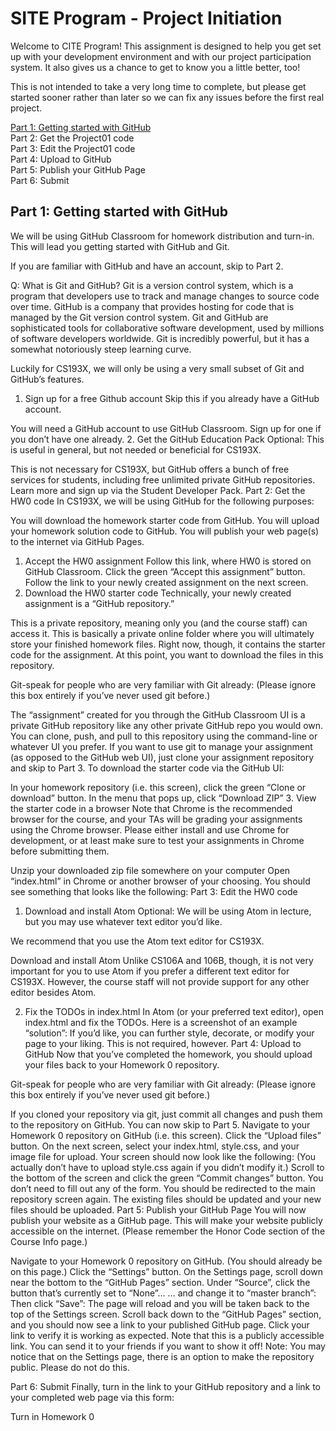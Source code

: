 # SITE Program - Project Initiation
Welcome to CITE Program! This assignment is designed to help you get set up with your development environment and with our project participation system. It also gives us a chance to get to know you a little better, too!

This is not intended to take a very long time to complete, but please get started sooner rather than later so we can fix any issues before the first real project.

[Part 1: Getting started with GitHub](#part-1)  
Part 2: Get the Project01 code  
Part 3: Edit the Project01 code  
Part 4: Upload to GitHub  
Part 5: Publish your GitHub Page  
Part 6: Submit  

## Part 1: Getting started with GitHub
We will be using GitHub Classroom for homework distribution and turn-in. This will lead you getting started with GitHub and Git.

If you are familiar with GitHub and have an account, skip to Part 2.

Q: What is Git and GitHub?
Git is a version control system, which is a program that developers use to track and manage changes to source code over time.
GitHub is a company that provides hosting for code that is managed by the Git version control system.
Git and GitHub are sophisticated tools for collaborative software development, used by millions of software developers worldwide. Git is incredibly powerful, but it has a somewhat notoriously steep learning curve.

Luckily for CS193X, we will only be using a very small subset of Git and GitHub’s features.

1. Sign up for a free Github account
Skip this if you already have a GitHub account.

You will need a GitHub account to use GitHub Classroom.
Sign up for one if you don’t have one already.
2. Get the GitHub Education Pack
Optional: This is useful in general, but not needed or beneficial for CS193X.

This is not necessary for CS193X, but GitHub offers a bunch of free services for students, including free unlimited private GitHub repositories.
Learn more and sign up via the Student Developer Pack.
Part 2: Get the HW0 code
In CS193X, we will be using GitHub for the following purposes:

You will download the homework starter code from GitHub.
You will upload your homework solution code to GitHub.
You will publish your web page(s) to the internet via GitHub Pages.
1. Accept the HW0 assignment
Follow this link, where HW0 is stored on GitHub Classroom.
Click the green “Accept this assignment” button. 
Follow the link to your newly created assignment on the next screen. 
2. Download the HW0 starter code
Technically, your newly created assignment is a “GitHub repository.”

This is a private repository, meaning only you (and the course staff) can access it.
This is basically a private online folder where you will ultimately store your finished homework files. Right now, though, it contains the starter code for the assignment.
At this point, you want to download the files in this repository.

Git-speak for people who are very familiar with Git already:
(Please ignore this box entirely if you’ve never used git before.)

The “assignment” created for you through the GitHub Classroom UI is a private GitHub repository like any other private GitHub repo you would own.
You can clone, push, and pull to this repository using the command-line or whatever UI you prefer.
If you want to use git to manage your assignment (as opposed to the GitHub web UI), just clone your assignment repository and skip to Part 3.
To download the starter code via the GitHub UI:

In your homework repository (i.e. this screen), click the green “Clone or download” button. 
In the menu that pops up, click “Download ZIP” 
3. View the starter code in a browser
Note that Chrome is the recommended browser for the course, and your TAs will be grading your assignments using the Chrome browser. Please either install and use Chrome for development, or at least make sure to test your assignments in Chrome before submitting them.

Unzip your downloaded zip file somewhere on your computer
Open “index.html” in Chrome or another browser of your choosing.
You should see something that looks like the following: 
Part 3: Edit the HW0 code
1. Download and install Atom
Optional: We will be using Atom in lecture, but you may use whatever text editor you’d like.

We recommend that you use the Atom text editor for CS193X.

Download and install Atom
Unlike CS106A and 106B, though, it is not very important for you to use Atom if you prefer a different text editor for CS193X. However, the course staff will not provide support for any other editor besides Atom.

2. Fix the TODOs in index.html
In Atom (or your preferred text editor), open index.html and fix the TODOs.
Here is a screenshot of an example “solution”: 
If you’d like, you can further style, decorate, or modify your page to your liking. This is not required, however.
Part 4: Upload to GitHub
Now that you’ve completed the homework, you should upload your files back to your Homework 0 repository.

Git-speak for people who are very familiar with Git already:
(Please ignore this box entirely if you’ve never used git before.)

If you cloned your repository via git, just commit all changes and push them to the repository on GitHub.
You can now skip to Part 5.
Navigate to your Homework 0 repository on GitHub (i.e. this screen).
Click the “Upload files” button. 
On the next screen, select your index.html, style.css, and your image file for upload. Your screen should now look like the following: 
(You actually don’t have to upload style.css again if you didn’t modify it.)
Scroll to the bottom of the screen and click the green “Commit changes” button. You don’t need to fill out any of the form. 
You should be redirected to the main repository screen again. The existing files should be updated and your new files should be uploaded.
Part 5: Publish your GitHub Page
You will now publish your website as a GitHub page. This will make your website publicly accessible on the internet. (Please remember the Honor Code section of the Course Info page.)

Navigate to your Homework 0 repository on GitHub. (You should already be on this page.)
Click the “Settings” button. 
On the Settings page, scroll down near the bottom to the “GitHub Pages” section. Under “Source”, click the button that’s currently set to “None”… 
… and change it to “master branch”: 
Then click “Save”: 
The page will reload and you will be taken back to the top of the Settings screen.
Scroll back down to the “GitHub Pages” section, and you should now see a link to your published GitHub page. 
Click your link to verify it is working as expected.
Note that this is a publicly accessible link. You can send it to your friends if you want to show it off!
Note: You may notice that on the Settings page, there is an option to make the repository public. Please do not do this.

Part 6: Submit
Finally, turn in the link to your GitHub repository and a link to your completed web page via this form:

Turn in Homework 0
